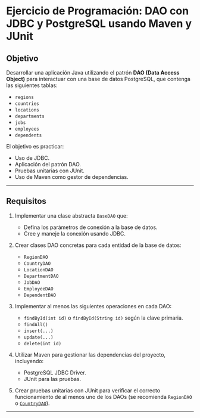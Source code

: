# Ejercicio de Programación: DAO con JDBC y PostgreSQL usando Maven y JUnit

## Objetivo

Desarrollar una aplicación Java utilizando el patrón **DAO (Data Access Object)** para interactuar con una base de datos PostgreSQL, que contenga las siguientes tablas:

- `regions`
- `countries`
- `locations`
- `departments`
- `jobs`
- `employees`
- `dependents`

El objetivo es practicar:
- Uso de JDBC.
- Aplicación del patrón DAO.
- Pruebas unitarias con JUnit.
- Uso de Maven como gestor de dependencias.

---

## Requisitos

1. Implementar una clase abstracta `BaseDAO` que:
   - Defina los parámetros de conexión a la base de datos.
   - Cree y maneje la conexión usando JDBC.

2. Crear clases DAO concretas para cada entidad de la base de datos:
   - `RegionDAO`
   - `CountryDAO`
   - `LocationDAO`
   - `DepartmentDAO`
   - `JobDAO`
   - `EmployeeDAO`
   - `DependentDAO`

3. Implementar al menos las siguientes operaciones en cada DAO:
   - `findById(int id)` o `findById(String id)` según la clave primaria.
   - `findAll()`
   - `insert(...)`
   - `update(...)`
   - `delete(int id)`

4. Utilizar Maven para gestionar las dependencias del proyecto, incluyendo:
   - PostgreSQL JDBC Driver.
   - JUnit para las pruebas.

5. Crear pruebas unitarias con JUnit para verificar el correcto funcionamiento de al menos uno de los DAOs (se recomienda `RegionDAO` o [`CountryDAO`](src/test/java/CountryDaoTest.java)).

---